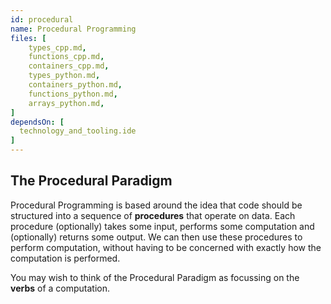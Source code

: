 ```yaml
---
id: procedural
name: Procedural Programming
files: [
    types_cpp.md,
    functions_cpp.md,
    containers_cpp.md,
    types_python.md,
    containers_python.md,
    functions_python.md,
    arrays_python.md,
]
dependsOn: [
  technology_and_tooling.ide
]
---
```


## The Procedural Paradigm

Procedural Programming is based around the idea that code should be structured
into a sequence of **procedures** that operate on data. Each procedure
(optionally) takes some input, performs some computation and (optionally)
returns some output. We can then use these procedures to perform computation,
without having to be concerned with exactly how the computation is performed.

You may wish to think of the Procedural Paradigm as focussing on the **verbs**
of a computation.
